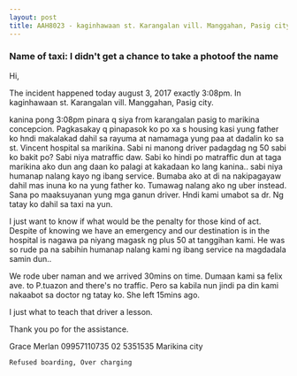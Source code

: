 ```yaml
---
layout: post
title: AAH8023 - kaginhawaan st. Karangalan vill. Manggahan, Pasig city. 
---
```


### Name of taxi: I didn't get a chance to take a photoof the name


Hi,

The incident happened today august 3, 2017 exactly 3:08pm. In kaginhawaan st. Karangalan vill. Manggahan, Pasig city. 

kanina pong 3:08pm pinara q siya from karangalan pasig to marikina concepcion. Pagkasakay q pinapasok ko po xa s housing kasi yung father ko hndi makalakad dahil sa rayuma at namamaga yung paa at dadalin ko sa st. Vincent hospital sa marikina. Sabi ni manong driver padagdag ng 50 sabi ko bakit po? Sabi niya matraffic daw. Sabi ko hindi po matraffic dun at taga marikina ako dun ang daan ko palagi at kakadaan ko lang kanina.. sabi niya humanap nalang kayo ng ibang service. Bumaba ako at di na nakipagayaw dahil mas inuna ko na yung father ko. Tumawag nalang ako ng uber instead.
Sana po maaksuyanan yung mga ganun driver. Hndi kami umabot sa dr. Ng tatay ko dahil sa taxi na yun.

I just want to know if what would be the penalty for those kind of act. Despite of knowing we have an emergency and our destination is in the hospital is nagawa pa niyang magask ng plus 50 at tanggihan kami. He was so rude pa na sabihin humanap nalang kami ng ibang service na magdadala samin dun.. 

We rode uber naman and we arrived 30mins on time. Dumaan kami sa felix ave. to P.tuazon and there's no traffic. Pero sa kabila nun jindi pa din kami nakaabot sa doctor ng tatay ko. She left 15mins ago.

I just what to teach that driver a lesson.

Thank you po for the assistance.

Grace Merlan
09957110735
02 5351535
Marikina city




```Refused boarding, Over charging```
